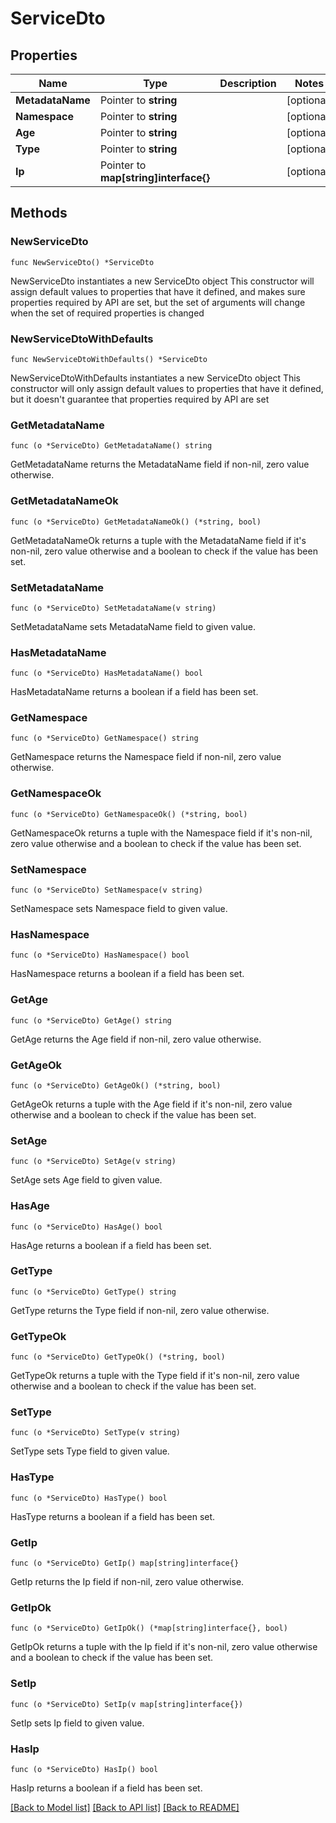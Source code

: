 # ServiceDto

## Properties

Name | Type | Description | Notes
------------ | ------------- | ------------- | -------------
**MetadataName** | Pointer to **string** |  | [optional] 
**Namespace** | Pointer to **string** |  | [optional] 
**Age** | Pointer to **string** |  | [optional] 
**Type** | Pointer to **string** |  | [optional] 
**Ip** | Pointer to **map[string]interface{}** |  | [optional] 

## Methods

### NewServiceDto

`func NewServiceDto() *ServiceDto`

NewServiceDto instantiates a new ServiceDto object
This constructor will assign default values to properties that have it defined,
and makes sure properties required by API are set, but the set of arguments
will change when the set of required properties is changed

### NewServiceDtoWithDefaults

`func NewServiceDtoWithDefaults() *ServiceDto`

NewServiceDtoWithDefaults instantiates a new ServiceDto object
This constructor will only assign default values to properties that have it defined,
but it doesn't guarantee that properties required by API are set

### GetMetadataName

`func (o *ServiceDto) GetMetadataName() string`

GetMetadataName returns the MetadataName field if non-nil, zero value otherwise.

### GetMetadataNameOk

`func (o *ServiceDto) GetMetadataNameOk() (*string, bool)`

GetMetadataNameOk returns a tuple with the MetadataName field if it's non-nil, zero value otherwise
and a boolean to check if the value has been set.

### SetMetadataName

`func (o *ServiceDto) SetMetadataName(v string)`

SetMetadataName sets MetadataName field to given value.

### HasMetadataName

`func (o *ServiceDto) HasMetadataName() bool`

HasMetadataName returns a boolean if a field has been set.

### GetNamespace

`func (o *ServiceDto) GetNamespace() string`

GetNamespace returns the Namespace field if non-nil, zero value otherwise.

### GetNamespaceOk

`func (o *ServiceDto) GetNamespaceOk() (*string, bool)`

GetNamespaceOk returns a tuple with the Namespace field if it's non-nil, zero value otherwise
and a boolean to check if the value has been set.

### SetNamespace

`func (o *ServiceDto) SetNamespace(v string)`

SetNamespace sets Namespace field to given value.

### HasNamespace

`func (o *ServiceDto) HasNamespace() bool`

HasNamespace returns a boolean if a field has been set.

### GetAge

`func (o *ServiceDto) GetAge() string`

GetAge returns the Age field if non-nil, zero value otherwise.

### GetAgeOk

`func (o *ServiceDto) GetAgeOk() (*string, bool)`

GetAgeOk returns a tuple with the Age field if it's non-nil, zero value otherwise
and a boolean to check if the value has been set.

### SetAge

`func (o *ServiceDto) SetAge(v string)`

SetAge sets Age field to given value.

### HasAge

`func (o *ServiceDto) HasAge() bool`

HasAge returns a boolean if a field has been set.

### GetType

`func (o *ServiceDto) GetType() string`

GetType returns the Type field if non-nil, zero value otherwise.

### GetTypeOk

`func (o *ServiceDto) GetTypeOk() (*string, bool)`

GetTypeOk returns a tuple with the Type field if it's non-nil, zero value otherwise
and a boolean to check if the value has been set.

### SetType

`func (o *ServiceDto) SetType(v string)`

SetType sets Type field to given value.

### HasType

`func (o *ServiceDto) HasType() bool`

HasType returns a boolean if a field has been set.

### GetIp

`func (o *ServiceDto) GetIp() map[string]interface{}`

GetIp returns the Ip field if non-nil, zero value otherwise.

### GetIpOk

`func (o *ServiceDto) GetIpOk() (*map[string]interface{}, bool)`

GetIpOk returns a tuple with the Ip field if it's non-nil, zero value otherwise
and a boolean to check if the value has been set.

### SetIp

`func (o *ServiceDto) SetIp(v map[string]interface{})`

SetIp sets Ip field to given value.

### HasIp

`func (o *ServiceDto) HasIp() bool`

HasIp returns a boolean if a field has been set.


[[Back to Model list]](../README.md#documentation-for-models) [[Back to API list]](../README.md#documentation-for-api-endpoints) [[Back to README]](../README.md)


